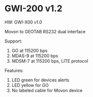 # GWI-200 v1.2
HW: GWI-X00 v1.0

Movon to GEOTAB RS232 dual interface

Support:

1. GO at 115200 bps
1. MDAS-9 at 115200 bps
1. MDSM-7 at 115200 bps, LITE protocol

Features:

1. LED green for devices alerts
1. LED yellow for GO
1. No labeled cable for Movon device
